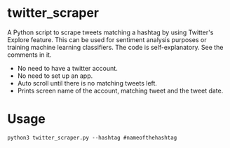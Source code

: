 # twitter_scraper
A Python script to scrape tweets matching a hashtag by using Twitter's Explore feature. This can be used for sentiment analysis purposes or training machine learning classifiers. The code is self-explanatory. See the comments in it.
* No need to have a twitter account.
* No need to set up an app.
* Auto scroll until there is no matching tweets left.
* Prints screen name of the account, matching tweet and the tweet date.
# Usage
```
python3 twitter_scraper.py --hashtag #nameofthehashtag
```
